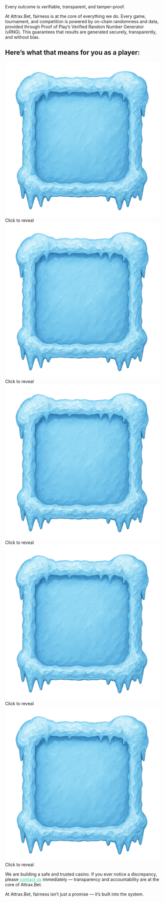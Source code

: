 
<div class="ab-hero ab-hero-fairness ab-hero-parallax">
	<div class="ab-subtitle ab-fairness-highlight ab-hero-title">
		<div class="ab-hero-glow"></div>
		<span>Every outcome is verifiable, transparent, and tamper-proof.</span>
	</div>

<p>
At Attrax.Bet, fairness is at the core of everything we do. Every game, tournament, and competition is powered by on-chain randomness and data, provided through Proof of Play’s Verified Random Number Generator (vRNG). This guarantees that results are generated securely, transparently, and without bias.
</p>

</div>

## Here’s what that means for you as a player:

<div class="ab-reveal-row ab-reveal-row-multiline">
	<div class="ab-reveal-box" data-reveal="0">
		<img src="../assets/MineReveal.png" alt="Reveal" />
		<span class="ab-reveal-label">Click to reveal</span>
		<span class="ab-reveal-content" style="display:none;">🎲 <b class="ab-green">Unbiased results</b> – outcomes are generated through cryptographically secure randomness, not influenced by the casino.</span>
	</div>
	<div class="ab-reveal-box" data-reveal="1">
		<img src="../assets/MineReveal.png" alt="Reveal" />
		<span class="ab-reveal-label">Click to reveal</span>
		<span class="ab-reveal-content" style="display:none;">🔍 <b class="ab-green">Transparent and verifiable</b> – every result is recorded on-chain, creating a permanent record that anyone can audit.</span>
	</div>
	<div class="ab-reveal-box" data-reveal="2">
		<img src="../assets/MineReveal.png" alt="Reveal" />
		<span class="ab-reveal-label">Click to reveal</span>
		<span class="ab-reveal-content" style="display:none;">🛡️ <b class="ab-green">Tamper-proof</b> – once outcomes are generated, neither Attrax.Bet nor any third party can alter them.</span>
	</div>
</div>
<div class="ab-reveal-row ab-reveal-row-multiline">
	<div class="ab-reveal-box" data-reveal="3">
		<img src="../assets/MineReveal.png" alt="Reveal" />
		<span class="ab-reveal-label">Click to reveal</span>
		<span class="ab-reveal-content" style="display:none;">⚡ <b class="ab-green">Fast and reliable</b> – randomness is delivered within seconds, ensuring smooth and fair gameplay.</span>
	</div>
	<div class="ab-reveal-box" data-reveal="4">
		<img src="../assets/MineReveal.png" alt="Reveal" />
		<span class="ab-reveal-label">Click to reveal</span>
		<span class="ab-reveal-content" style="display:none;">🤝 <b class="ab-green">Player trust first</b> – if you ever notice something that doesn’t seem right, contact us immediately.</span>
	</div>
</div>


<div class="ab-frosty-box">
	<p>We are building a safe and trusted casino. If you ever notice a discrepancy, please <a href="../contact/" style="color:#55DDAA; text-decoration:underline; font-weight:600;">contact us</a> immediately — transparency and accountability are at the core of Attrax.Bet.</p>
</div>

At Attrax.Bet, fairness isn’t just a promise — it’s built into the system.
